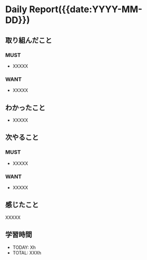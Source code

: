 # Daily Report({{date:YYYY-MM-DD}})
## 取り組んだこと
### MUST
- XXXXX
### WANT
- XXXXX
## わかったこと
- XXXXX
## 次やること
### MUST
- XXXXX
### WANT
- XXXXX
## 感じたこと
XXXXX
## 学習時間
- TODAY: Xh
- TOTAL: XXXh
